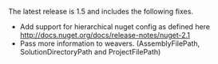 The latest release is 1.5 and includes the following fixes.

 * Add support for hierarchical nuget config as defined here http://docs.nuget.org/docs/release-notes/nuget-2.1
 * Pass more information to weavers. (AssemblyFilePath, SolutionDirectoryPath and ProjectFilePath)
